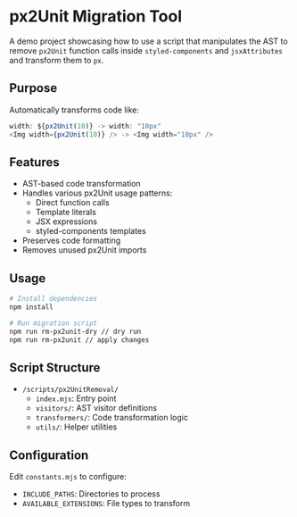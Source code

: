# px2Unit Migration Tool

A demo project showcasing how to use a script that manipulates the AST to remove `px2Unit` function calls inside `styled-components` and `jsxAttributes` and transform them to `px`.

## Purpose

Automatically transforms code like:

```javascript
width: ${px2Unit(10)} -> width: "10px"
<Img width={px2Unit(10)} /> -> <Img width="10px" />
```

## Features

- AST-based code transformation
- Handles various px2Unit usage patterns:
  - Direct function calls
  - Template literals
  - JSX expressions
  - styled-components templates
- Preserves code formatting
- Removes unused px2Unit imports

## Usage

```bash
# Install dependencies
npm install

# Run migration script
npm run rm-px2unit-dry // dry run
npm run rm-px2unit // apply changes
```

## Script Structure

- `/scripts/px2UnitRemoval/`
  - `index.mjs`: Entry point
  - `visitors/`: AST visitor definitions
  - `transformers/`: Code transformation logic
  - `utils/`: Helper utilities

## Configuration

Edit `constants.mjs` to configure:

- `INCLUDE_PATHS`: Directories to process
- `AVAILABLE_EXTENSIONS`: File types to transform
